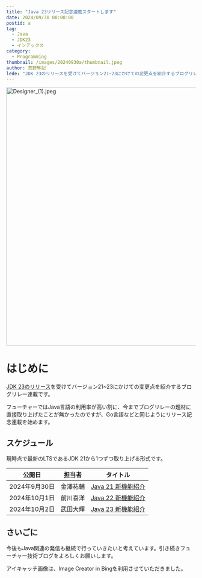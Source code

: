 ```yaml
---
title: "Java 23リリース記念連載スタートします"
date: 2024/09/30 00:00:00
postid: a
tag:
  - Java
  - JDK23
  - インデックス
category:
  - Programming
thumbnail: /images/20240930a/thumbnail.jpeg
author: 真野隼記
lede: "JDK 23のリリースを受けてバージョン21~23にかけての変更点を紹介するブログリレー連載です。"
---
```

<img src="/images/20240930a/Designer_(1).jpeg" alt="Designer_(1).jpeg" width="1200" height="686" loading="lazy">

# はじめに

[JDK 23のリリース](https://jdk.java.net/23/)を受けてバージョン21~23にかけての変更点を紹介するブログリレー連載です。

フューチャーではJava言語の利用率が高い割に、今までブログリレーの題材に直接取り上げたことが無かったのですが、Go言語などと同じようにリリース記念連載を始めます。

## スケジュール

現時点で最新のLTSであるJDK 21から1つずつ取り上げる形式です。

| 公開日        | 担当者  | タイトル                 |
|------------|------|----------------------|
| 2024年9月30日 | 金澤祐輔 | [Java 21 新機能紹介](/articles/20240930b/)         |
| 2024年10月1日 | 前川喜洋 | [Java 22 新機能紹介](/articles/20241001a/)         |
| 2024年10月2日 | 武田大輝 | [Java 23 新機能紹介](/articles/20241002a/) |

## さいごに

今後もJava関連の発信も継続で行っていきたいと考えています。引き続きフューチャー技術ブログをよろしくお願いします。

アイキャッチ画像は、Image Creator in Bingを利用させていただきました。
